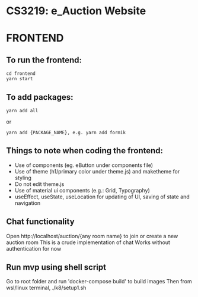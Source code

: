 # CS3219: e_Auction Website

# FRONTEND

## To run the frontend:

```
cd frontend
yarn start
```

## To add packages:

```
yarn add all
```

or

```
yarn add {PACKAGE_NAME}, e.g. yarn add formik
```

## Things to note when coding the frontend:

- Use of components (eg. eButton under components file)
- Use of theme (h1/primary color under theme.js) and maketheme for styling  
- Do not edit theme.js 
- Use of material ui components (e.g.: Grid, Typography)
- useEffect, useState, useLocation for updating of UI, saving of state and navigation


## Chat functionality

Open http://localhost/auction/{any room name} to join or create a new auction room
This is a crude implementation of chat
Works without authentication for now

## Run mvp using shell script

Go to root folder and run 'docker-compose build' to build images
Then from wsl/linux terminal, ./k8/setup1.sh